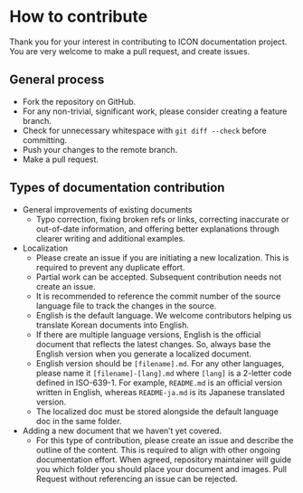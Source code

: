 # How to contribute

Thank you for your interest in contributing to ICON documentation project. You are very welcome to make a pull request, and create issues.

## General process

- Fork the repository on GitHub.
- For any non-trivial, significant work, please consider creating a feature branch. 
- Check for unnecessary whitespace with `git diff --check` before committing.
- Push your changes to the remote branch.
- Make a pull request.

## Types of documentation contribution

- General improvements of existing documents
  - Typo correction, fixing broken refs or links, correcting inaccurate or out-of-date information, and offering better explanations through clearer writing and additional examples.
- Localization
  - Please create an issue if you are initiating a new localization. This is required to prevent any duplicate effort. 
  - Partial work can be accepted. Subsequent contribution needs not create an issue. 
  - It is recommended to reference the commit number of the source language file to track the changes in the source.  
  - English is the default language. We welcome contributors helping us translate Korean documents into English.
  - If there are multiple language versions, English is the official document that reflects the latest changes. So, always base the English version when you generate a localized document.
  - English version should be `[filename].md`. For any other languages, please name it `[filename]-[lang].md` where `[lang]` is a 2-letter code defined in ISO-639-1. For example, `README.md` is an official version written in English, whereas `README-ja.md` is its Japanese translated version.
  - The localized doc must be stored alongside the default language doc in the same folder.
- Adding a new document that we haven’t yet covered.
  - For this type of contribution, please create an issue and describe the outline of the content. This is required to align with other ongoing documentation effort. When agreed, repository maintainer will guide you which folder you should place your document and images. Pull Request without referencing an issue can be rejected.  


